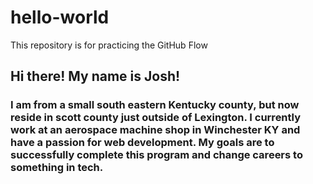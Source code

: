 # hello-world
This repository is for practicing the GitHub Flow
## Hi there! My name is Josh!
### I am from a small south eastern Kentucky county, but now reside in scott county just outside of Lexington. I currently work at an aerospace machine shop in Winchester KY and have a passion for web development. My goals are to successfully complete this program and change careers to something in tech.
